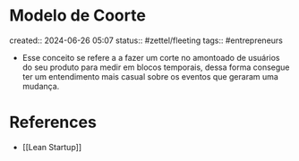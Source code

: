 # Modelo de Coorte
created:: 2024-06-26 05:07
status:: #zettel/fleeting
tags:: #entrepreneurs 

-  Esse conceito se refere a a fazer um corte no amontoado de usuários do seu produto para medir em blocos temporais, dessa forma consegue ter um entendimento mais casual sobre os eventos que geraram uma mudança.

# References
-  [[Lean Startup]]

